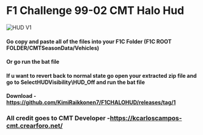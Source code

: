 # F1 Challenge 99-02 CMT Halo Hud
![HUD V1](https://user-images.githubusercontent.com/37035635/123462277-4e859780-d614-11eb-9b5f-d8c779e0620a.png)
#### Go copy and paste all of the files into your F1C Folder (F1C ROOT FOLDER/CMTSeasonData/Vehicles)
#### Or go run the bat file
#### If u want to revert back to normal state go open your extracted zip file and go to SelectHUDVisibility\HUD_Off and run the bat file
#### Download - https://github.com/KimiRaikkonen7/F1CHALOHUD/releases/tag/1
### All credit goes to CMT Developer -https://kcarloscampos-cmt.crearforo.net/

